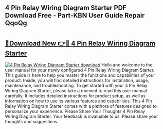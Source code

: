 ## 4 Pin Relay Wiring Diagram Starter PDF Download Free - Part-KBN User Guide Repair QqoQg

# <h2><a href="http://dfmvfu.blite.top/?on=4+Pin+Relay+Wiring+Diagram+Starter">🔗Download New 👉🔴 4 Pin Relay Wiring Diagram Starter</a></h2>

[![4 Pin Relay Wiring Diagram Starter download](https://i.imgur.com/lujVjoI.png)](http://dfmvfu.blite.top/?on=4+Pin+Relay+Wiring+Diagram+Starter)
Hello and welcome to the user manual for your newly configured 4 Pin Relay Wiring Diagram Starter. This guide is here to help you master the functions and capabilities of your product. Inside, you will find detailed instructions for installation, usage, maintenance, and troubleshooting. To get started with your 4 Pin Relay Wiring Diagram Starter, please take a moment to read this user manual carefully. It includes detailed instructions for product setup, as well as information on how to use its various features and capabilities. This 4 Pin Relay Wiring Diagram Starter comes with a plethora of features designed to personalize your experience. Please Share Your Thoughts 4 Pin Relay Wiring Diagram Starter. Your feedback is invaluable to us. Please share your thoughts and suggestions.
